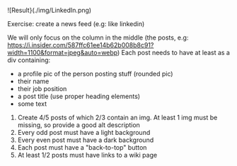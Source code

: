 ![Result}(./img/LinkedIn.png)

Exercise: create a news feed (e.g: like linkedin)

We will only focus on the column in the middle (the posts, e.g: https://i.insider.com/587ffc61ee14b62b008b8c91?width=1100&format=jpeg&auto=webp)
Each post needs to have at least as a div containing:

- a profile pic of the person posting stuff (rounded pic)
- their name
- their job position
- a post title (use proper heading elements)
- some text

1. Create 4/5 posts of which 2/3 contain an img. At least 1 img must be missing, so provide a good alt description
2. Every odd post must have a light background
3. Every even post must have a dark background
4. Each post must have a "back-to-top" button
5. At least 1/2 posts must have links to a wiki page
